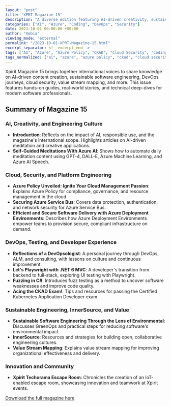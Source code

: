```yaml
---
layout: "post"
title: "XPRT Magazine 15"
description: "A diverse edition featuring AI-driven creativity, sustainable software engineering, DevOps, cloud security, value stream mapping, and more. Includes hands-on guides, real-world stories, and technical deep-dives from Xpirit's international teams."
categories: ["AI", "Azure", "Coding", "DevOps", "Security"]
date: 2023-10-01 00:00:00 +00:00
author: "Xebia"
viewing_mode: "external"
permalink: "/2023-10-01-XPRT-Magazine-15.html"
excerpt_separator: <!--excerpt_end-->
tags: ["AI", "Azure", "Azure Policy", "CKAD", "Cloud Security", "Coding", "DevOps", "Escape Room", "Fuzzing", "GreenOps", "InnerSource", "Kubernetes", "Magazines", "Meditation", "Platform Engineering", "Playwright", "Security", "Sustainable Software Engineering", "Value Stream Mapping"]
tags_normalized: ["ai", "azure", "azure policy", "ckad", "cloud security", "coding", "devops", "escape room", "fuzzing", "greenops", "innersource", "kubernetes", "magazines", "meditation", "platform engineering", "playwright", "security", "sustainable software engineering", "value stream mapping"]
---
```


Xpirit Magazine 15 brings together international voices to share knowledge on AI-driven content creation, sustainable software engineering, DevOps journeys, cloud security, value stream mapping, and more. This issue features hands-on guides, real-world stories, and technical deep-dives for modern software professionals.
<!--excerpt_end-->

## Summary of Magazine 15

### AI, Creativity, and Engineering Culture

- **Introduction**: Reflects on the impact of AI, responsible use, and the magazine's international scope. Highlights articles on AI-driven meditation and creative applications.
- **Self-Guided Meditations With Azure AI**: Shows how to automate daily meditation content using GPT-4, DALL-E, Azure Machine Learning, and Azure AI Speech.

### Cloud, Security, and Platform Engineering

- **Azure Policy Unveiled: Ignite Your Cloud Management Passion**: Explains Azure Policy for compliance, governance, and resource management in the cloud.
- **Securing Azure Service Bus**: Covers data protection, authentication, and network security for Azure Service Bus.
- **Efficient and Secure Software Delivery with Azure Deployment Environments**: Describes how Azure Deployment Environments empower teams to provision secure, compliant infrastructure on demand.

### DevOps, Testing, and Developer Experience

- **Reflections of a DevOpsologist**: A personal journey through DevOps, ALM, and consulting, with lessons on culture and continuous improvement.
- **Let's Playwright with .NET 6 MVC**: A developer's transition from backend to full-stack, exploring UI testing with Playwright.
- **Fuzzing in C#**: Introduces fuzz testing as a method to uncover software weaknesses and improve code quality.
- **Acing the CKAD Exam!**: Tips and resources for passing the Certified Kubernetes Application Developer exam.

### Sustainable Engineering, InnerSource, and Value

- **Sustainable Software Engineering Through the Lens of Environmental**: Discusses GreenOps and practical steps for reducing software's environmental impact.
- **InnerSource**: Resources and strategies for building open, collaborative engineering cultures.
- **Value Stream Mapping**: Explains value stream mapping for improving organizational effectiveness and delivery.

### Innovation and Community

- **Xpirit Techorama Escape Room**: Chronicles the creation of an IoT-enabled escape room, showcasing innovation and teamwork at Xpirit events.

[Download the full magazine here](https://xebia.com/media/2025/05/Xebia_Xpirit_XPRT_magazine_15_2023-1.pdf)
